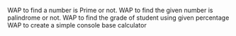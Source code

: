 WAP to find a number is Prime or not.
WAP to find the given number is palindrome or not.
WAP to find the grade of student using given percentage
WAP to create a simple console base calculator
